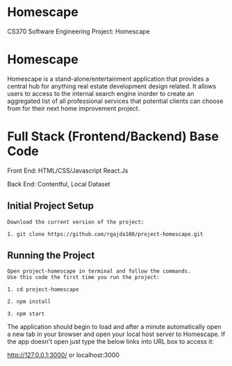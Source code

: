 # Homescape

CS370 Software Engineering Project: Homescape
# Homescape

Homescape is a stand-alone/entertainment application that provides a central hub for anything real estate development design related. It allows users to access to the internal search engine inorder to create an aggregated list of all professional services that potential clients can choose from for their next home improvement project.

# Full Stack (Frontend/Backend) Base Code

Front End: HTML/CSS/Javascript React.Js

Back End: Contentful, Local Dataset

## Initial Project Setup

```
Download the current version of the project:

1. git clone https://github.com/rgajda100/project-homescape.git

```

## Running the Project

```
Open project-homescape in terminal and follow the commands.
Use this code the first time you run the project:

1. cd project-homescape

2. npm install

3. npm start

```


The application should begin to load and after a minute automatically open a new tab in your browser and open your local host server to Homescape.
If the app doesn't open just type the below links into URL box to access it:

http://127.0.0.1:3000/ 
or
localhost:3000
